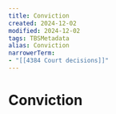 ```yaml
---
title: Conviction
created: 2024-12-02
modified: 2024-12-02
tags: TBSMetadata
alias: Conviction
narrowerTerm:
- "[[4384 Court decisions]]"
---
```

# Conviction
